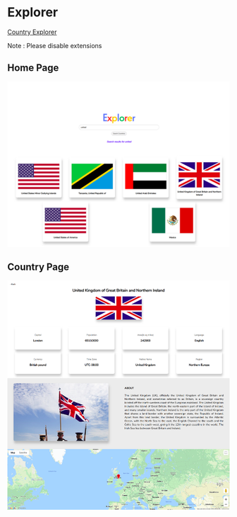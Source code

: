 # Explorer
[Country Explorer](http://countryexplorer.000webhostapp.com)


Note : Please disable extensions

## Home Page
![alt text](https://github.com/SibaSubramaniam/Explorer/blob/master/main.png " Home Page")

## Country Page
![alt text](https://github.com/SibaSubramaniam/Explorer/blob/master/country.png "Country Page")
